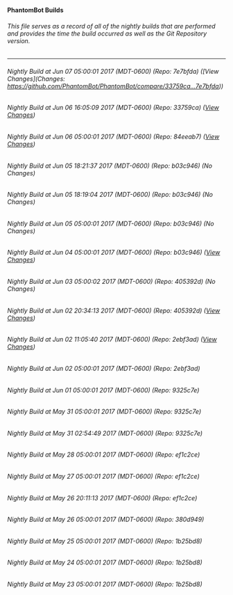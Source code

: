 **PhantomBot Builds**

###### This file serves as a record of all of the nightly builds that are performed and provides the time the build occurred as well as the Git Repository version.
-------------------------------------------------------------------------------------------------------------
###### Nightly Build at Jun 07 05:00:01 2017 (MDT-0600) (Repo: 7e7bfda) ([View Changes](Changes: https://github.com/PhantomBot/PhantomBot/compare/33759ca...7e7bfda))
###### Nightly Build at Jun 06 16:05:09 2017 (MDT-0600) (Repo: 33759ca) ([View Changes](https://github.com/PhantomBot/PhantomBot/compare/84eeab7...33759ca))
###### Nightly Build at Jun 06 05:00:01 2017 (MDT-0600) (Repo: 84eeab7) ([View Changes](https://github.com/PhantomBot/PhantomBot/compare/b03c946...84eeab7))
###### Nightly Build at Jun 05 18:21:37 2017 (MDT-0600) (Repo: b03c946) (No Changes)
###### Nightly Build at Jun 05 18:19:04 2017 (MDT-0600) (Repo: b03c946) (No Changes)
###### Nightly Build at Jun 05 05:00:01 2017 (MDT-0600) (Repo: b03c946) (No Changes)
###### Nightly Build at Jun 04 05:00:01 2017 (MDT-0600) (Repo: b03c946) ([View Changes](https://github.com/PhantomBot/PhantomBot/compare/405392d...b03c946))
###### Nightly Build at Jun 03 05:00:02 2017 (MDT-0600) (Repo: 405392d) (No Changes)
###### Nightly Build at Jun 02 20:34:13 2017 (MDT-0600) (Repo: 405392d) ([View Changes](https://github.com/PhantomBot/PhantomBot/compare/2ebf3ad...405392d))
###### Nightly Build at Jun 02 11:05:40 2017 (MDT-0600) (Repo: 2ebf3ad) ([View Changes](https://github.com/PhantomBot/PhantomBot/compare/9325c7e...2ebf3ad))
###### Nightly Build at Jun 02 05:00:01 2017 (MDT-0600) (Repo: 2ebf3ad)
###### Nightly Build at Jun 01 05:00:01 2017 (MDT-0600) (Repo: 9325c7e)
###### Nightly Build at May 31 05:00:01 2017 (MDT-0600) (Repo: 9325c7e)
###### Nightly Build at May 31 02:54:49 2017 (MDT-0600) (Repo: 9325c7e)
###### Nightly Build at May 28 05:00:01 2017 (MDT-0600) (Repo: ef1c2ce)
###### Nightly Build at May 27 05:00:01 2017 (MDT-0600) (Repo: ef1c2ce)
###### Nightly Build at May 26 20:11:13 2017 (MDT-0600) (Repo: ef1c2ce)
###### Nightly Build at May 26 05:00:01 2017 (MDT-0600) (Repo: 380d949)
###### Nightly Build at May 25 05:00:01 2017 (MDT-0600) (Repo: 1b25bd8)
###### Nightly Build at May 24 05:00:01 2017 (MDT-0600) (Repo: 1b25bd8)
###### Nightly Build at May 23 05:00:01 2017 (MDT-0600) (Repo: 1b25bd8)
